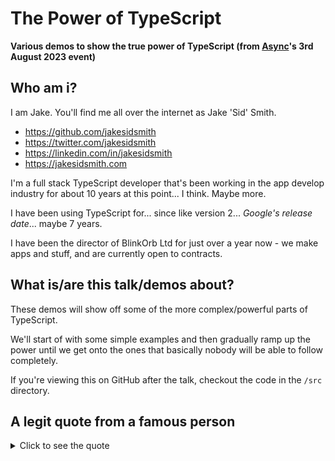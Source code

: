 # The Power of TypeScript

**Various demos to show the true power of TypeScript (from [Async](https://asyncjs.com)'s 3rd August 2023 event)**

## Who am i?

I am Jake. You'll find me all over the internet as Jake 'Sid' Smith.

- https://github.com/jakesidsmith
- https://twitter.com/jakesidsmith
- https://linkedin.com/in/jakesidsmith
- https://jakesidsmith.com

I'm a full stack TypeScript developer that's been working in the app develop industry for about 10 years at this point... I think. Maybe more.

I have been using TypeScript for... since like version 2... _Google's release date_... maybe 7 years.

I have been the director of BlinkOrb Ltd for just over a year now - we make apps and stuff, and are currently open to contracts.

## What is/are this talk/demos about?

These demos will show off some of the more complex/powerful parts of TypeScript.

We'll start of with some simple examples and then gradually ramp up the power until we get onto the ones that basically nobody will be able to follow completely.

If you're viewing this on GitHub after the talk, checkout the code in the `/src` directory.

## A legit quote from a famous person

<details>
  <summary>Click to see the quote</summary>

![You underestimate the power of the TypeScript. If you will not fight the types, then you will meet yor bugs](/images/the-power-of-the-typescript.png)

Yes, it's a legit quote. That's [insert famous programmer] in the helmet.

Original image found at https://www.pinterest.co.uk/pin/755619643699505528/

I chose this quote because it actually covers 2 important points:

1. There are many people that probably don't really utilize all the powerful features that TypeScript provides.
2. Most people, when starting out with TypeScript, will get very annoyed with type errors and, not truly understanding how useful they are, will end up typing everything as "any" which will only cause them further struggles.

Avoid "any" at all costs. 😉

<details>
  <summary>Click to see related extra meme</summary>

![Knight wearing armor with an arrow through the tiny gap in his helmet labelled "as any"](/images/typescript-code.png)

Image found at https://devrant.com/rants/3015646/i-dont-usually-post-memes-but-this-one-is-just-a-little-too-on-the-nose

</details>

</details>
